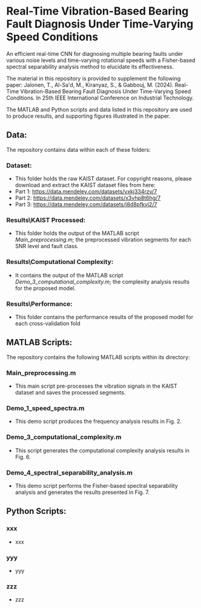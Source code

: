 # Real-Time Vibration-Based Bearing Fault Diagnosis Under Time-Varying Speed Conditions
An efficient real-time CNN for diagnosing multiple bearing faults under various noise levels and time-varying rotational speeds with a Fisher-based spectral separability analysis method to elucidate its effectiveness.

The material in this repository is provided to supplement the following paper: Jalonen, T., Al-Sa'd, M., Kiranyaz, S., & Gabbouj, M. (2024). Real-Time Vibration-Based Bearing Fault Diagnosis Under Time-Varying Speed Conditions. In 25th IEEE International Conference on Industrial Technology.

The MATLAB and Python scripts and data listed in this repository are used to produce results, and supporting figures illustrated in the paper.

## Data:
The repository contains data within each of these folders:
### Dataset:
-   This folder holds the raw KAIST dataset. For copyright reasons, please download and extract the KAIST dataset files from here:
-   Part 1: https://data.mendeley.com/datasets/vxkj334rzv/7
-   Part 2: https://data.mendeley.com/datasets/x3vhp8t6hg/7
-   Part 3: https://data.mendeley.com/datasets/j8d8pfkvj2/7
### Results\KAIST Processed:
-   This folder holds the output of the MATLAB script *Main_preprocessing.m*; the preprocessed vibration segments for each SNR level and fault class.
### Results\Computational Complexity:
-   It contains the output of the MATLAB script *Demo_3_computational_complexity.m*; the complexity analysis results for the proposed model.
### Results\Performance:
-   This folder contains the performance results of the proposed model for each cross-validation fold

## MATLAB Scripts:
The repository contains the following MATLAB scripts within its directory:
### Main_preprocessing.m
-   This main script pre-processes the vibration signals in the KAIST dataset and saves the processed segments.
### Demo_1_speed_spectra.m
-   This demo script produces the frequency analysis results in Fig. 2.
### Demo_3_computational_complexity.m
-   This script generates the computational complexity analysis results in Fig. 6.
### Demo_4_spectral_separability_analysis.m
-   This demo script performs the Fisher-based spectral separability analysis and generates the results presented in Fig. 7.

## Python Scripts:
### xxx
-   xxx
### yyy
-   yyy
### zzz
-   zzz
